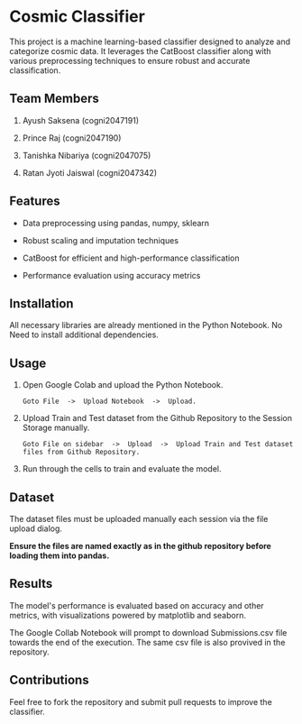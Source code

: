 Cosmic Classifier
=================

This project is a machine learning-based classifier designed to analyze and categorize cosmic data. It leverages the CatBoost classifier along with various preprocessing techniques to ensure robust and accurate classification.

Team Members
------------

1.  Ayush Saksena (cogni2047191)
    
2.  Prince Raj (cogni2047190)
    
3.  Tanishka Nibariya (cogni2047075)
    
4.  Ratan Jyoti Jaiswal (cogni2047342)
    

Features
--------

*   Data preprocessing using pandas, numpy, sklearn
    
*   Robust scaling and imputation techniques
    
*   CatBoost for efficient and high-performance classification
    
*   Performance evaluation using accuracy metrics
    

Installation
------------

All necessary libraries are already mentioned in the Python Notebook. No Need to install additional dependencies.

Usage
-----

1.  Open Google Colab and upload the Python Notebook.
    ```
    Goto File  ->  Upload Notebook  ->  Upload.
    ```
    
2.  Upload Train and Test dataset from the Github Repository to the Session Storage manually.
    ```
    Goto File on sidebar  ->  Upload  ->  Upload Train and Test dataset files from Github Repository.
    ```
    
3.  Run through the cells to train and evaluate the model.
   
Dataset
-------

The dataset files must be uploaded manually each session via the file upload dialog.  

**Ensure the files are named exactly as in the github repository before loading them into pandas.**

Results
-------

The model's performance is evaluated based on accuracy and other metrics, with visualizations powered by matplotlib and seaborn.  

The Google Collab Notebook will prompt to download Submissions.csv file towards the end of the execution. The same csv file is also provived in the repository.

Contributions
-------------

Feel free to fork the repository and submit pull requests to improve the classifier.
